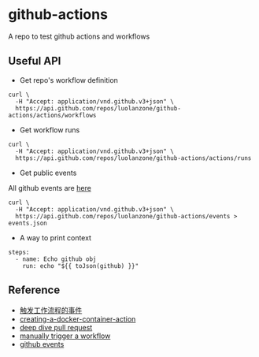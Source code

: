 # github-actions

A repo to test github actions and workflows

## Useful API

* Get repo's workflow definition

```  
curl \
  -H "Accept: application/vnd.github.v3+json" \
  https://api.github.com/repos/luolanzone/github-actions/actions/workflows
```

* Get workflow runs

```
curl \
  -H "Accept: application/vnd.github.v3+json" \
  https://api.github.com/repos/luolanzone/github-actions/actions/runs
```

* Get public events

All github events are [here](https://docs.github.com/en/developers/webhooks-and-events/events/github-event-types)
```
curl \
  -H "Accept: application/vnd.github.v3+json" \
  https://api.github.com/repos/luolanzone/github-actions/events > events.json
```
* A way to print context

```
steps:
  - name: Echo github obj
    run: echo "${{ toJson(github) }}"
```
## Reference

* [触发工作流程的事件](https://docs.github.com/cn/actions/reference/events-that-trigger-workflows)
* [creating-a-docker-container-action](https://docs.github.com/en/actions/creating-actions/creating-a-docker-container-action)
* [deep dive pull request](https://frontside.com/blog/2020-05-26-github-actions-pull_request)
* [manually trigger a workflow](https://goobar.dev/manually-trigger-a-github-actions-workflow/)
* [github events](https://docs.github.com/en/developers/webhooks-and-events/events/github-event-types)

